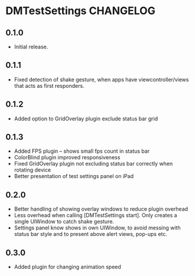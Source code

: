 # DMTestSettings CHANGELOG

## 0.1.0

- Initial release.

## 0.1.1

- Fixed detection of shake gesture, when apps have viewcontroller/views that acts as first responders.

## 0.1.2

- Added option to GridOverlay plugin exclude status bar grid

## 0.1.3

- Added FPS plugin – shows small fps count in status bar
- ColorBlind plugin improved responsiveness
- Fixed GridOverlay plugin not excluding status bar correctly when rotating device
- Better presentation of test settings panel on iPad

## 0.2.0

- Better handling of showing overlay windows to reduce plugin overhead
- Less overhead when calling [DMTestSettings start]. Only creates a single UIWindow to catch shake gesture.
- Settings panel know shows in own UIWindow, to avoid messing with status bar style and to present above alert views, pop-ups etc.

## 0.3.0

- Added plugin for changing animation speed  
